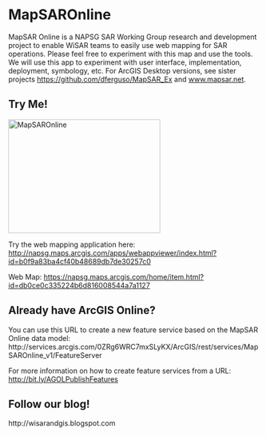 # MapSAROnline
MapSAR Online is a NAPSG SAR Working Group research and development project to enable WiSAR teams to easily use web mapping for SAR operations. Please feel free to experiment with this map and use the tools. We will use this app to experiment with user interface, implementation, deployment, symbology, etc. For ArcGIS Desktop versions, see sister projects https://github.com/dferguso/MapSAR_Ex and www.mapsar.net.

<html>
<body>

<h2>Try Me!</h2>
<img src="http://napsg.maps.arcgis.com/sharing/rest/content/items/9f1598f3742b4b5b80312255e6e534e6/data" alt="MapSAROnline" style="width:304px;height:228px;">

</body>
</html>

Try the web mapping application here: http://napsg.maps.arcgis.com/apps/webappviewer/index.html?id=b0f9a83ba4cf40b48689db7de30257c0

Web Map: https://napsg.maps.arcgis.com/home/item.html?id=db0ce0c335224b6d816008544a7a1127

<h2>Already have ArcGIS Online? </h2>
You can use this URL to create a new feature service based on the MapSAR Online data model: http://services.arcgis.com/0ZRg6WRC7mxSLyKX/ArcGIS/rest/services/MapSAROnline_v1/FeatureServer

For more information on how to create feature services from a URL: http://bit.ly/AGOLPublishFeatures

<h2>Follow our blog!  </h2>
http://wisarandgis.blogspot.com


